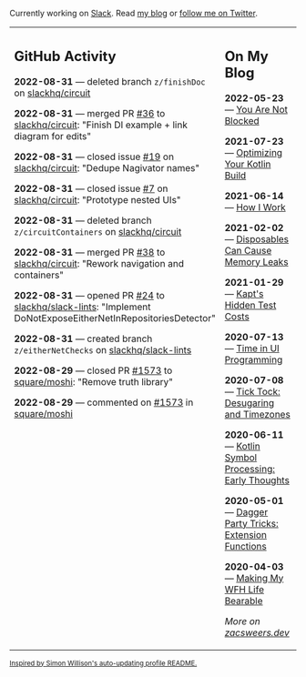 Currently working on [Slack](https://slack.com/). Read [my blog](https://zacsweers.dev/) or [follow me on Twitter](https://twitter.com/ZacSweers).

<table><tr><td valign="top" width="60%">

## GitHub Activity
<!-- githubActivity starts -->
**2022-08-31** — deleted branch `z/finishDoc` on [slackhq/circuit](https://github.com/slackhq/circuit)

**2022-08-31** — merged PR [#36](https://github.com/slackhq/circuit/pull/36) to [slackhq/circuit](https://github.com/slackhq/circuit): "Finish DI example + link diagram for edits"

**2022-08-31** — closed issue [#19](https://github.com/slackhq/circuit/issues/19) on [slackhq/circuit](https://github.com/slackhq/circuit): "Dedupe Nagivator names"

**2022-08-31** — closed issue [#7](https://github.com/slackhq/circuit/issues/7) on [slackhq/circuit](https://github.com/slackhq/circuit): "Prototype nested UIs"

**2022-08-31** — deleted branch `z/circuitContainers` on [slackhq/circuit](https://github.com/slackhq/circuit)

**2022-08-31** — merged PR [#38](https://github.com/slackhq/circuit/pull/38) to [slackhq/circuit](https://github.com/slackhq/circuit): "Rework navigation and containers"

**2022-08-31** — opened PR [#24](https://github.com/slackhq/slack-lints/pull/24) to [slackhq/slack-lints](https://github.com/slackhq/slack-lints): "Implement DoNotExposeEitherNetInRepositoriesDetector"

**2022-08-31** — created branch `z/eitherNetChecks` on [slackhq/slack-lints](https://github.com/slackhq/slack-lints)

**2022-08-29** — closed PR [#1573](https://github.com/square/moshi/pull/1573) to [square/moshi](https://github.com/square/moshi): "Remove truth library"

**2022-08-29** — commented on [#1573](https://github.com/square/moshi/pull/1573#issuecomment-1230827327) in [square/moshi](https://github.com/square/moshi)
<!-- githubActivity ends -->
</td><td valign="top" width="40%">

## On My Blog
<!-- blog starts -->
**2022-05-23** — [You Are Not Blocked](https://www.zacsweers.dev/you-are-not-blocked/)

**2021-07-23** — [Optimizing Your Kotlin Build](https://www.zacsweers.dev/optimizing-your-kotlin-build/)

**2021-06-14** — [How I Work](https://www.zacsweers.dev/how-i-work/)

**2021-02-02** — [Disposables Can Cause Memory Leaks](https://www.zacsweers.dev/disposables-can-cause-memory-leaks/)

**2021-01-29** — [Kapt's Hidden Test Costs](https://www.zacsweers.dev/kapts-hidden-test-costs/)

**2020-07-13** — [Time in UI Programming](https://www.zacsweers.dev/time-in-ui/)

**2020-07-08** — [Tick Tock: Desugaring and Timezones](https://www.zacsweers.dev/ticktock-desugaring-timezones/)

**2020-06-11** — [Kotlin Symbol Processing: Early Thoughts](https://www.zacsweers.dev/kotlin-symbol-processor-early-thoughts/)

**2020-05-01** — [Dagger Party Tricks: Extension Functions](https://www.zacsweers.dev/dagger-party-tricks-extension-functions/)

**2020-04-03** — [Making My WFH Life Bearable](https://www.zacsweers.dev/making-wfh-life-bearable/)
<!-- blog ends -->
_More on [zacsweers.dev](https://zacsweers.dev/)_
</td></tr></table>

<sub><a href="https://simonwillison.net/2020/Jul/10/self-updating-profile-readme/">Inspired by Simon Willison's auto-updating profile README.</a></sub>